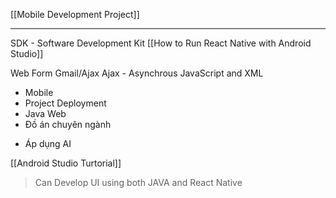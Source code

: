 [[Mobile Development Project]]

---

SDK - Software Development Kit
[[How to Run React Native with Android Studio]]


Web Form
Gmail/Ajax
Ajax - Asynchrous JavaScript and XML

- Mobile
- Project Deployment
- Java Web
- Đồ án chuyên ngành
+ Áp dụng AI

[[Android Studio Turtorial]]
> Can Develop UI using both JAVA and React Native


